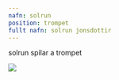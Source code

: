 ```yaml
---
nafn: solrun
position: trompet
fullt nafn: solrun jonsdottir
---
```

solrun spilar a trompet

<div>
<img src="/assets/images/author/solrun.jpg" class="authorprofiles">
</div>